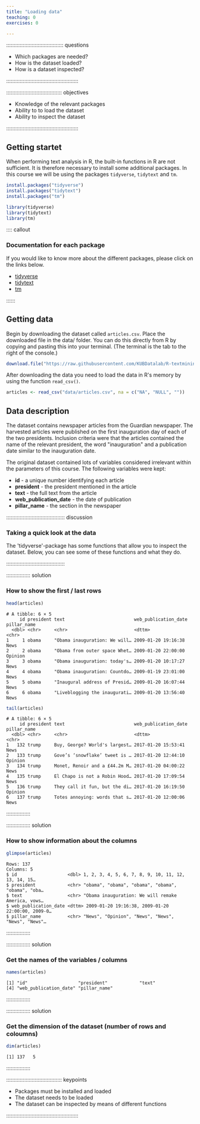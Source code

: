 ```yaml
---
title: "Loading data"
teaching: 0
exercises: 0

---
```


:::::::::::::::::::::::::::::::::::::: questions 


- Which packages are needed?
- How is the dataset loaded?
- How is a dataset inspected?

::::::::::::::::::::::::::::::::::::::::::::::::

::::::::::::::::::::::::::::::::::::: objectives

- Knowledge of the relevant packages
- Ability to to load the dataset
- Ability to inspect the dataset

::::::::::::::::::::::::::::::::::::::::::::::::




## Getting startet
When performing text analysis in R, the built-in functions in R are not sufficient. It is therefore necessary to install some additional packages. In this course we will be using the packages `tidyverse`, `tidytext` and `tm`.





``` r
install.packages("tidyverse")
install.packages("tidytext")
install.packages("tm")

library(tidyverse)
library(tidytext)
library(tm)
```


:::: callout
### Documentation for each package
If you would like to know more about the different packages, please click on the links below.

* [tidyverse](https://www.tidyverse.org/packages/)
* [tidytext](https://cran.r-project.org/web/packages/tidytext/vignettes/tidytext.html)
* [tm](https://cran.r-project.org/web/packages/tm/tm.pdf)

::::::

## Getting data
Begin by downloading the dataset called `articles.csv`. Place the downloaded file in the data/ folder. You can do this directly from R by copying and pasting this into your terminal. (The terminal is the tab to the right of the console.)


``` r
download.file("https://raw.githubusercontent.com/KUBDatalab/R-textmining_new/main/episodes/data/articles.csv", "data/articles.csv", mode = "wb")
```

After downloading the data you need to load the data in R's memory by using the function `read_csv()`.


``` r
articles <- read_csv("data/articles.csv", na = c("NA", "NULL", ""))
```

## Data description
The dataset contains newspaper articles from the Guardian newspaper. The harvested articles were published on the first inauguration day of each of the two presidents. Inclusion criteria were that the articles contained the name of the relevant president, the word "inauguration" and a publication date similar to the inauguration date.

The original dataset contained lots of variables considered irrelevant within the parameters of this course. The following variables were kept:

* __id__ - a unique number identifying each article
* __president__ - the president mentioned in the article
* __text__ - the full text from the article
* __web_publication_date__ - the date of publication
* __pillar_name__ - the section in the newspaper

::::::::::::::::::::::::::::::::::::::: discussion

### Taking a quick look at the data
The 'tidyverse'-package has some functions that allow you to inspect the dataset. Below, you can see some of these functions and what they do.

:::::::::::::::::::::::::::::::::::::::

:::::::::::::::: solution

### How to show the first / last rows


``` r
head(articles)
```

``` output
# A tibble: 6 × 5
     id president text                          web_publication_date pillar_name
  <dbl> <chr>     <chr>                         <dttm>               <chr>      
1     1 obama     "Obama inauguration: We will… 2009-01-20 19:16:38  News       
2     2 obama     "Obama from outer space Whet… 2009-01-20 22:00:00  Opinion    
3     3 obama     "Obama inauguration: today's… 2009-01-20 10:17:27  News       
4     4 obama     "Obama inauguration: Countdo… 2009-01-19 23:01:00  News       
5     5 obama     "Inaugural address of Presid… 2009-01-20 16:07:44  News       
6     6 obama     "Liveblogging the inaugurati… 2009-01-20 13:56:40  News       
```

``` r
tail(articles)
```

``` output
# A tibble: 6 × 5
     id president text                          web_publication_date pillar_name
  <dbl> <chr>     <chr>                         <dttm>               <chr>      
1   132 trump     Buy, George? World's largest… 2017-01-20 15:53:41  News       
2   133 trump     Gove’s ‘snowflake’ tweet is … 2017-01-20 12:44:10  Opinion    
3   134 trump     Monet, Renoir and a £44.2m M… 2017-01-20 04:00:22  News       
4   135 trump     El Chapo is not a Robin Hood… 2017-01-20 17:09:54  News       
5   136 trump     They call it fun, but the di… 2017-01-20 16:19:50  Opinion    
6   137 trump     Totes annoying: words that s… 2017-01-20 12:00:06  News       
```


:::::::::::::::: 

:::::::::::::::: solution
### How to show information about the columns


``` r
glimpse(articles)
```

``` output
Rows: 137
Columns: 5
$ id                   <dbl> 1, 2, 3, 4, 5, 6, 7, 8, 9, 10, 11, 12, 13, 14, 15…
$ president            <chr> "obama", "obama", "obama", "obama", "obama", "oba…
$ text                 <chr> "Obama inauguration: We will remake America, vows…
$ web_publication_date <dttm> 2009-01-20 19:16:38, 2009-01-20 22:00:00, 2009-0…
$ pillar_name          <chr> "News", "Opinion", "News", "News", "News", "News"…
```
::::::::::::::::

:::::::::::::::: solution
### Get the names of the variables / columns

``` r
names(articles)
```

``` output
[1] "id"                   "president"            "text"                
[4] "web_publication_date" "pillar_name"         
```
 
:::::::::::::::: 

:::::::::::::::: solution
### Get the dimension of the dataset (number of rows and coloumns)


``` r
dim(articles)
```

``` output
[1] 137   5
```

::::::::::::::::


::::::::::::::::::::::::::::::::::::: keypoints 

- Packages must be installed and loaded
- The dataset needs to be loaded
- The dataset can be inspected by means of different functions

::::::::::::::::::::::::::::::::::::::::::::::::
